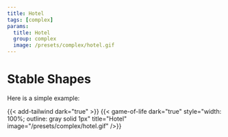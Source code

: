 ```yaml
---
title: Hotel
tags: [complex]
params:
  title: Hotel
  group: complex
  image: /presets/complex/hotel.gif
---
```


# Stable Shapes

Here is a simple example:

{{< add-tailwind dark="true" >}}
{{< game-of-life
  dark="true"
  style="width: 100%; outline: gray solid 1px"
  title="Hotel"
  image="/presets/complex/hotel.gif"
/>}}
